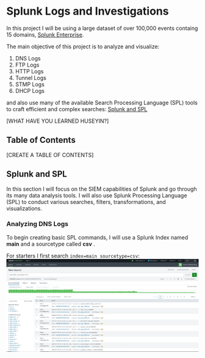 # Splunk Logs and Investigations

In this project I will be using a large dataset of over 100,000 events containg 15 domains, [Splunk Enterprise](https://www.splunk.com/en_us/products/splunk-enterprise.html). 

The main objective of this project is to analyze and visualize: 

1. DNS Logs
2. FTP Logs
3. HTTP Logs
4. Tunnel Logs
5. STMP Logs
6. DHCP Logs

and also use many of the available Search Processing Language (SPL) tools to craft efficient and complex searches: [Splunk and SPL](#splunk-and-spl)

[WHAT HAVE YOU LEARNED HUSEYIN?]

## Table of Contents

[CREATE A TABLE OF CONTENTS]

## Splunk and SPL

In this section I will focus on the SIEM capabilities of Splunk and go through its many data analysis tools. I will also use Splunk Processing Language (SPL) to conduct various searches, filters, transformations, and visualizations. 

### Analyzing DNS Logs

To begin creating basic SPL commands, I will use a Splunk Index named **main** and a sourcetype called **csv** . 

For starters I first search `index=main sourcetype=csv`:
![](https://github.com/hsimsek1/Splunk-Logs-Analysis/blob/main/dns-log-analysis/screenshots/38b5e7c0537535bb17aa6b2d657868e7.png)
